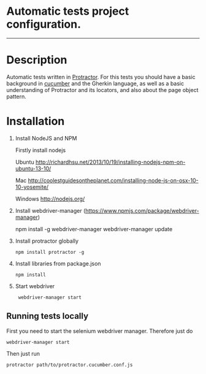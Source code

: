 # Automatic tests project configuration.

***
# Description
Automatic tests written in [Protractor](https://angular.github.io/protractor/#/tutorial).
For this tests you should have a basic background in [cucumber](https://cucumber.io/) and the Gherkin language,
as well as a basic understanding of Protractor and its locators, and also about the page object pattern. 

# Installation

1.  Install NodeJS and NPM

    Firstly  install nodejs

    Ubuntu
    http://richardhsu.net/2013/10/19/installing-nodejs-npm-on-ubuntu-13-10/

    Mac
    http://coolestguidesontheplanet.com/installing-node-js-on-osx-10-10-yosemite/

    Windows
    http://nodejs.org/

2.  Install webdriver-manager (https://www.npmjs.com/package/webdriver-manager)

       npm install -g webdriver-manager
       webdriver-manager update

3. Install protractor globally
    
       npm install protractor -g 
       
4. Install libraries from package.json

       npm install
       
5. Start webdriver
  
        webdriver-manager start
        
## Running tests locally

First you need to start the selenium webdriver manager. Therefore just do
    
    webdriver-manager start
   
Then just run

    protractor path/to/protractor.cucumber.conf.js